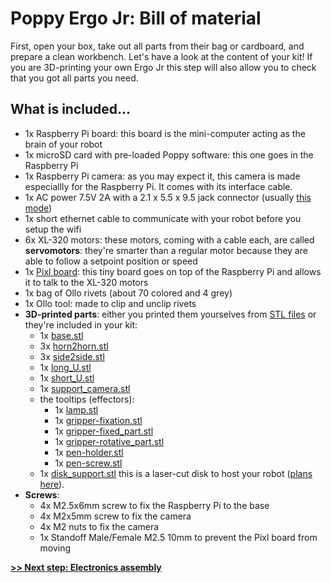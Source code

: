 
# Poppy Ergo Jr: Bill of material

First, open your box, take out all parts from their bag or cardboard, and prepare a clean workbench. Let's have a look at the content of your kit!
If you are 3D-printing your own Ergo Jr this step will also allow you to check that you got all parts you need.

## What is included...
- 1x Raspberry Pi board: this board is the mini-computer acting as the brain of your robot
- 1x microSD card with pre-loaded Poppy software: this one goes in the Raspberry Pi
- 1x Raspberry Pi camera: as you may expect it, this camera is made especiallly for the Raspberry Pi. It comes with its interface cable.
- 1x AC power 7.5V 2A with a 2.1 x 5.5 x 9.5 jack connector (usually [this mode](http://fr.rs-online.com/web/p/alimentations-enfichables/7262814/?searchTerm=ECP-15-7.5E))
- 1x short ethernet cable to communicate with your robot before you setup the wifi
- 6x XL-320 motors: these motors, coming with a cable each, are called **servomotors**: they're smarter than a regular motor because they are able to follow a setpoint position or speed
- 1x [Pixl board](https://github.com/poppy-project/pixl): this tiny board goes on top of the Raspberry Pi and allows it to talk to the XL-320 motors
- 1x bag of Ollo rivets (about 70 colored and 4 grey)
- 1x Ollo tool: made to clip and unclip rivets
- **3D-printed parts**: either you printed them yourselves from [STL files](https://github.com/poppy-project/poppy-ergo-jr/tree/master/hardware/STL) or they're included in your kit:
    - 1x [base.stl](https://github.com/poppy-project/poppy-ergo-jr/blob/master/hardware/STL/base.stl)
    - 3x [horn2horn.stl](https://github.com/poppy-project/poppy-ergo-jr/blob/master/hardware/STL/horn2horn.stl)
    - 3x [side2side.stl](https://github.com/poppy-project/poppy-ergo-jr/blob/master/hardware/STL/side2side.stl)
    - 1x [long_U.stl](https://github.com/poppy-project/poppy-ergo-jr/blob/master/hardware/STL/long_U.stl)
    - 1x [short_U.stl](https://github.com/poppy-project/poppy-ergo-jr/blob/master/hardware/STL/short_U.stl)
    - 1x [support_camera.stl](https://github.com/poppy-project/poppy-ergo-jr/blob/master/hardware/STL/support_camera.stl)
    - the tooltips (effectors):
        - 1x [lamp.stl](https://github.com/poppy-project/poppy-ergo-jr/blob/master/hardware/STL/tools/lamp.stl)
        - 1x [gripper-fixation.stl](https://github.com/poppy-project/poppy-ergo-jr/blob/master/hardware/STL/tools/gripper-fixation.stl)
        - 1x [gripper-fixed_part.stl](https://github.com/poppy-project/poppy-ergo-jr/blob/master/hardware/STL/tools/gripper-fixed_part.stl)
        - 1x [gripper-rotative_part.stl](https://github.com/poppy-project/poppy-ergo-jr/blob/master/hardware/STL/tools/gripper-rotative_part.stl)
        - 1x [pen-holder.stl](https://github.com/poppy-project/poppy-ergo-jr/blob/master/hardware/STL/tools/pen-holder.stl)
        - 1x [pen-screw.stl](https://github.com/poppy-project/poppy-ergo-jr/blob/master/hardware/STL/tools/pen-screw.stl)
    - 1x [disk_support.stl](https://github.com/poppy-project/poppy-ergo-jr/blob/master/hardware/STL/disk_support.stl) this is a laser-cut disk to host your robot ([plans here](https://github.com/poppy-project/poppy-ergo-jr/tree/master/hardware/laser_cutting)).
- **Screws**:
    - 4x M2.5x6mm screw to fix the Raspberry Pi to the base
    - 4x M2x5mm screw to fix the camera
    - 4x M2 nuts to fix the camera
    - 1x Standoff Male/Female M2.5 10mm to prevent the Pixl board from moving

[**>> Next step: Electronics assembly**](electronic-assembly.md)